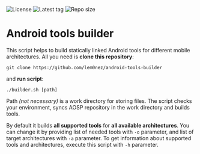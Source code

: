 ![License](https://img.shields.io/github/license/lem0nez/android-tools-builder.svg)
![Latest tag](https://img.shields.io/github/tag/lem0nez/android-tools-builder.svg)
![Repo size](https://img.shields.io/github/repo-size/lem0nez/android-tools-builder.svg)

# Android tools builder
This script helps to build statically linked Android tools for different mobile
architectures. All you need is **clone this repository**:
```
git clone https://github.com/lem0nez/android-tools-builder
```
and **run script**:
```
./builder.sh [path]
```
Path *(not necessary)* is a work directory for storing files. The script checks
your environment, syncs AOSP repository in the work directory and builds tools.

By default it builds **all supported tools** for **all available architectures**.
You can change it by providing list of needed tools with `-o` parameter, and
list of target architectures with `-a` parameter. To get information about
supported tools and architectures, execute this script with `-h` parameter.
